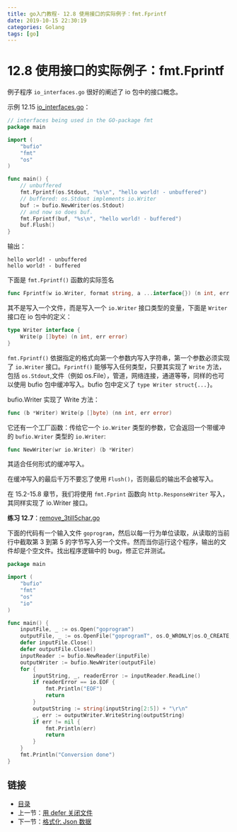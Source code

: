 ```yaml
---
title: go入门教程- 12.8 使用接口的实际例子：fmt.Fprintf   
date: 2019-10-15 22:30:19   
categories: Golang   
tags: [go]   
---
```

# 12.8 使用接口的实际例子：fmt.Fprintf

例子程序 `io_interfaces.go` 很好的阐述了 io 包中的接口概念。

示例 12.15 [io_interfaces.go](examples/chapter_12/io_interfaces.go)：

```go
// interfaces being used in the GO-package fmt
package main

import (
	"bufio"
	"fmt"
	"os"
)

func main() {
	// unbuffered
	fmt.Fprintf(os.Stdout, "%s\n", "hello world! - unbuffered")
	// buffered: os.Stdout implements io.Writer
	buf := bufio.NewWriter(os.Stdout)
	// and now so does buf.
	fmt.Fprintf(buf, "%s\n", "hello world! - buffered")
	buf.Flush()
}
```

输出：

```
hello world! - unbuffered
hello world! - buffered
```

下面是 `fmt.Fprintf()` 函数的实际签名

```go
func Fprintf(w io.Writer, format string, a ...interface{}) (n int, err error)
```
其不是写入一个文件，而是写入一个 `io.Writer` 接口类型的变量，下面是 `Writer` 接口在 io 包中的定义：

```go
type Writer interface {
	Write(p []byte) (n int, err error)
}
```

`fmt.Fprintf()` 依据指定的格式向第一个参数内写入字符串，第一个参数必须实现了 `io.Writer` 接口。`Fprintf()` 能够写入任何类型，只要其实现了 `Write` 方法，包括 `os.Stdout`,文件（例如 os.File），管道，网络连接，通道等等，同样的也可以使用 bufio 包中缓冲写入。bufio 包中定义了 `type Writer struct{...}`。

bufio.Writer 实现了 Write 方法：

```go
func (b *Writer) Write(p []byte) (nn int, err error)
```

它还有一个工厂函数：传给它一个 `io.Writer` 类型的参数，它会返回一个带缓冲的 `bufio.Writer` 类型的 `io.Writer`:

```go
func NewWriter(wr io.Writer) (b *Writer)
```

其适合任何形式的缓冲写入。

在缓冲写入的最后千万不要忘了使用 `Flush()`，否则最后的输出不会被写入。

在 15.2-15.8 章节，我们将使用 `fmt.Fprint` 函数向 `http.ResponseWriter` 写入，其同样实现了 io.Writer 接口。

**练习 12.7**：[remove_3till5char.go](exercises/chapter_12/remove_3till5char.go)

下面的代码有一个输入文件 `goprogram`，然后以每一行为单位读取，从读取的当前行中截取第 3 到第 5 的字节写入另一个文件。然而当你运行这个程序，输出的文件却是个空文件。找出程序逻辑中的 bug，修正它并测试。

```go
package main

import (
	"bufio"
	"fmt"
	"os"
	"io"
)

func main() {
	inputFile, _ := os.Open("goprogram")
	outputFile, _ := os.OpenFile("goprogramT", os.O_WRONLY|os.O_CREATE, 0666)
	defer inputFile.Close()
	defer outputFile.Close()
	inputReader := bufio.NewReader(inputFile)
	outputWriter := bufio.NewWriter(outputFile)
	for {
		inputString, _, readerError := inputReader.ReadLine()
		if readerError == io.EOF {
			fmt.Println("EOF")
			return
		}
		outputString := string(inputString[2:5]) + "\r\n"
		_, err := outputWriter.WriteString(outputString)
		if err != nil {
			fmt.Println(err)
			return
		}
	}
	fmt.Println("Conversion done")
}
```

## 链接

- [目录](https://blog.zshipu.com/go%E5%85%A5%E9%97%A8%E6%95%99%E7%A8%8B/index.html)
- 上一节：[用 defer 关闭文件](file://12.7.md)
- 下一节：[格式化 Json 数据](file://12.9.md)
